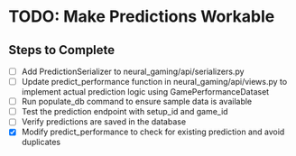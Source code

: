 # TODO: Make Predictions Workable

## Steps to Complete
- [ ] Add PredictionSerializer to neural_gaming/api/serializers.py
- [ ] Update predict_performance function in neural_gaming/api/views.py to implement actual prediction logic using GamePerformanceDataset
- [ ] Run populate_db command to ensure sample data is available
- [ ] Test the prediction endpoint with setup_id and game_id
- [ ] Verify predictions are saved in the database
- [x] Modify predict_performance to check for existing prediction and avoid duplicates
